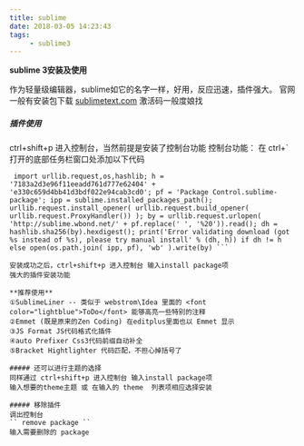 ```yaml
---
title: sublime
date: 2018-03-05 14:23:43
tags:
     - sublime3
---
```


**sublime 3安装及使用**

作为轻量级编辑器，sublime如它的名字一样，好用，反应迅速，插件强大。
官网一般有安装包下载  [sublimetext.com](https://www.sublimetext.com) 
激活码一般度娘找

##### 插件使用
ctrl+shift+p 进入控制台，当然前提是安装了控制台功能
控制台功能：
在 ctrl+` 打开的底部任务栏窗口处添加以下代码
```
 import urllib.request,os,hashlib; h = '7183a2d3e96f11eeadd761d777e62404' + 'e330c659d4bb41d3bdf022e94cab3cd0'; pf = 'Package Control.sublime-package'; ipp = sublime.installed_packages_path(); urllib.request.install_opener( urllib.request.build_opener( urllib.request.ProxyHandler()) ); by = urllib.request.urlopen( 'http://sublime.wbond.net/' + pf.replace(' ', '%20')).read(); dh = hashlib.sha256(by).hexdigest(); print('Error validating download (got %s instead of %s), please try manual install' % (dh, h)) if dh != h else open(os.path.join( ipp, pf), 'wb' ).write(by) ``` 

安装成功之后，ctrl+shift+p 进入控制台 输入install package项
强大的插件安装功能

**推荐使用**
①SublimeLiner -- 类似于 webstrom\Idea 里面的 <font color="lightblue">ToDo</font> 能够高亮一些特别的注释
②Emmet (既是原来的Zen Coding) 在editplus里面也以 Emmet 显示
③JS Format JS代码格式化插件
④auto Prefixer Css3代码前缀自动补全
⑤Bracket Hightlighter 代码匹配，不担心掉括号了

##### 还可以进行主题的选择 
同样通过 ctrl+shift+p 进入控制台 输入install package项
输入想要的theme主题 或 在输入的 theme  列表项相应选择安装

##### 移除插件
调出控制台
`` remove package ``
输入需要删除的 package  